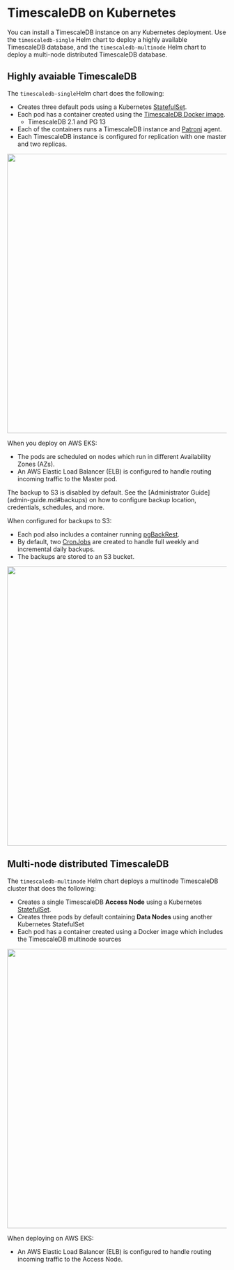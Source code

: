 # TimescaleDB on Kubernetes
You can install a TimescaleDB instance on any Kubernetes deployment. Use the `timescaledb-single` Helm chart to deploy a highly available TimescaleDB database, and the `timescaledb-multinode` Helm chart to deploy a multi-node distributed TimescaleDB database. 

## Highly avaiable TimescaleDB 

The `timescaledb-single`Helm chart does the following:

- Creates three default pods using a Kubernetes [StatefulSet](https://kubernetes.io/docs/concepts/workloads/controllers/statefulset/).
- Each pod has a container created using the [TimescaleDB Docker image](https://github.com/timescale/timescaledb-docker-ha).
  - TimescaleDB 2.1 and PG 13
- Each of the containers runs a TimescaleDB instance and [Patroni](https://patroni.readthedocs.io/en/latest/) agent.
- Each TimescaleDB instance is configured for replication  with one master and two replicas.

<img src="./timescaledb-single.png" width="640" />

When you deploy on AWS EKS:
- The pods are scheduled on nodes which run in different Availability Zones (AZs).
- An AWS Elastic Load Balancer (ELB) is configured to handle routing incoming traffic to the Master pod.

<highlight type="note">
The backup to S3 is disabled by default. See the
[Administrator Guide](admin-guide.md#backups) on how to configure backup location, credentials, schedules, and more.
</highlight>

When configured for backups to S3:
- Each pod also includes a container running [pgBackRest](https://pgbackrest.org/).
- By default, two [CronJobs](https://kubernetes.io/docs/concepts/workloads/controllers/cron-jobs/) are created to handle full weekly and incremental daily backups.
- The backups are stored to an S3 bucket.


<img src="./timescaledb-single-backups.png" width="640" />


## Multi-node distributed TimescaleDB

The `timescaledb-multinode` Helm chart deploys a multinode TimescaleDB cluster that does the following:

- Creates a single TimescaleDB **Access Node** using a Kubernetes [StatefulSet](https://kubernetes.io/docs/concepts/workloads/controllers/statefulset/).
- Creates three pods by default containing **Data Nodes** using another Kubernetes StatefulSet
- Each pod has a container created using a Docker image which includes the TimescaleDB multinode sources

<img src="./timescaledb-multi.png" width="640" />

When deploying on AWS EKS:
- An AWS Elastic Load Balancer (ELB) is configured to handle routing incoming traffic to the Access Node.
